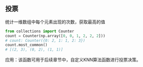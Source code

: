 ## 投票
统计一维数组中每个元素出现的次数，获取最高的值
```python
from collections import Counter
count = Counter(np.array([0, 0, 1, 2, 2, 2]))
# count: Counter({0: 2, 1: 1, 2: 3})
count.most_common()
# [(2, 3), (0, 2), (1, 1)]
```
应用：该函数可用于后续章节中，自定义KNN算法函数进行投票决策。